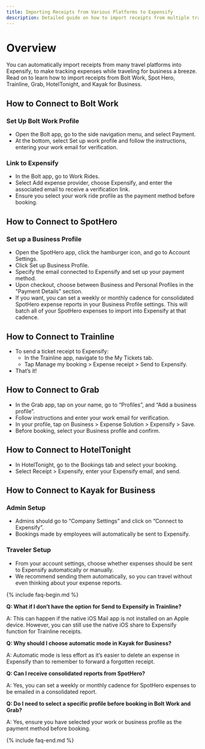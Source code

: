```yaml
---
title: Importing Receipts from Various Platforms to Expensify
description: Detailed guide on how to import receipts from multiple travel platforms into Expensify.
---
```


# Overview
You can automatically import receipts from many travel platforms into Expensify, to make tracking expenses while traveling for business a breeze. Read on to learn how to import receipts from Bolt Work, Spot Hero, Trainline, Grab, HotelTonight, and Kayak for Business.

## How to Connect to Bolt Work

### Set Up Bolt Work Profile
- Open the Bolt app, go to the side navigation menu, and select Payment.
- At the bottom, select Set up work profile and follow the instructions, entering your work email for verification.

### Link to Expensify
- In the Bolt app, go to Work Rides.
- Select Add expense provider, choose Expensify, and enter the associated email to receive a verification link.
- Ensure you select your work ride profile as the payment method before booking.

## How to Connect to SpotHero

### Set up a Business Profile
- Open the SpotHero app, click the hamburger icon, and go to Account Settings.
- Click Set up Business Profile.
- Specify the email connected to Expensify and set up your payment method.
- Upon checkout, choose between Business and Personal Profiles in the "Payment Details" section.
- If you want, you can set a weekly or monthly cadence for consolidated SpotHero expense reports in your Business Profile settings. This will batch all of your SpotHero expenses to import into Expensify at that cadence.

## How to Connect to Trainline
- To send a ticket receipt to Expensify:
  - In the Trainline app, navigate to the My Tickets tab.
  - Tap Manage my booking > Expense receipt > Send to Expensify.
- That’s it!

## How to Connect to Grab
- In the Grab app, tap on your name, go to “Profiles”, and “Add a business profile”.
- Follow instructions and enter your work email for verification.
- In your profile, tap on Business > Expense Solution > Expensify > Save.
- Before booking, select your Business profile and confirm.

## How to Connect to HotelTonight
- In HotelTonight, go to the Bookings tab and select your booking.
- Select Receipt > Expensify, enter your Expensify email, and send.

## How to Connect to Kayak for Business

### Admin Setup
- Admins should go to “Company Settings” and click on “Connect to Expensify”.
- Bookings made by employees will automatically be sent to Expensify.

### Traveler Setup
- From your account settings, choose whether expenses should be sent to Expensify automatically or manually.
- We recommend sending them automatically, so you can travel without even thinking about your expense reports.

{% include faq-begin.md %}

**Q: What if I don’t have the option for Send to Expensify in Trainline?**

A: This can happen if the native iOS Mail app is not installed on an Apple device. However, you can still use the native iOS share to Expensify function for Trainline receipts.

**Q: Why should I choose automatic mode in Kayak for Business?**

A: Automatic mode is less effort as it’s easier to delete an expense in Expensify than to remember to forward a forgotten receipt.

**Q: Can I receive consolidated reports from SpotHero?**

A: Yes, you can set a weekly or monthly cadence for SpotHero expenses to be emailed in a consolidated report.

**Q: Do I need to select a specific profile before booking in Bolt Work and Grab?**

A: Yes, ensure you have selected your work or business profile as the payment method before booking.

{% include faq-end.md %}
